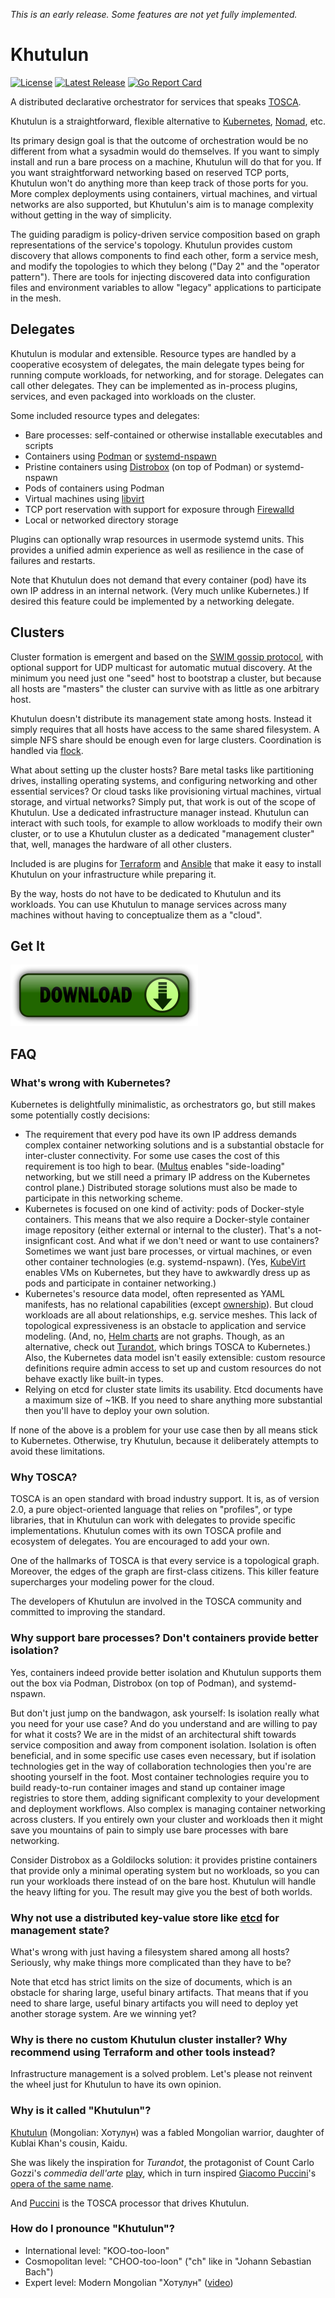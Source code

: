 *This is an early release. Some features are not yet fully implemented.*

Khutulun
========

[![License](https://img.shields.io/badge/License-Apache%202.0-blue.svg)](https://opensource.org/licenses/Apache-2.0)
[![Latest Release](https://img.shields.io/github/release/tliron/khutulun.svg)](https://github.com/tliron/khutulun/releases/latest)
[![Go Report Card](https://goreportcard.com/badge/github.com/tliron/khutulun)](https://goreportcard.com/report/github.com/tliron/khutulun)

A distributed declarative orchestrator for services that speaks
[TOSCA](https://www.oasis-open.org/committees/tosca/).

Khutulun is a straightforward, flexible alternative to [Kubernetes](https://kubernetes.io/),
[Nomad](https://www.nomadproject.io/), etc.

Its primary design goal is that the outcome of orchestration would be no different from what a
sysadmin would do themselves. If you want to simply install and run a bare process on a machine,
Khutulun will do that for you. If you want straightforward networking based on reserved TCP ports,
Khutulun won't do anything more than keep track of those ports for you. More complex deployments
using containers, virtual machines, and virtual networks are also supported, but Khutulun's aim is
to manage complexity without getting in the way of simplicity.

The guiding paradigm is policy-driven service composition based on graph representations of the
service's topology. Khutulun provides custom discovery that allows components to find each other,
form a service mesh, and modify the topologies to which they belong ("Day 2" and the "operator
pattern"). There are tools for injecting discovered data into configuration files and environment
variables to allow "legacy" applications to participate in the mesh.

Delegates
---------

Khutulun is modular and extensible. Resource types are handled by a cooperative ecosystem of
delegates, the main delegate types being for running compute workloads, for networking, and for
storage. Delegates can call other delegates. They can be implemented as in-process plugins,
services, and even packaged into workloads on the cluster.

Some included resource types and delegates:

* Bare processes: self-contained or otherwise installable executables and scripts
* Containers using [Podman](https://podman.io/) or 
  [systemd-nspawn](https://www.freedesktop.org/software/systemd/man/systemd-nspawn.html)
* Pristine containers using [Distrobox](https://distrobox.privatedns.org/) (on top of Podman)
  or systemd-nspawn
* Pods of containers using Podman
* Virtual machines using [libvirt](https://libvirt.org/)
* TCP port reservation with support for exposure through [Firewalld](https://firewalld.org/)
* Local or networked directory storage

Plugins can optionally wrap resources in usermode systemd units. This provides a unified admin
experience as well as resilience in the case of failures and restarts.

Note that Khutulun does not demand that every container (pod) have its own IP address in an
internal network. (Very much unlike Kubernetes.) If desired this feature could be implemented by
a networking delegate.

Clusters
--------

Cluster formation is emergent and based on the
[SWIM gossip protocol](https://ieeexplore.ieee.org/document/1028914), with optional support for UDP
multicast for automatic mutual discovery. At the minimum you need just one "seed" host to bootstrap
a cluster, but because all hosts are "masters" the cluster can survive with as little as one arbitrary
host.

Khutulun doesn't distribute its management state among hosts. Instead it simply requires that all
hosts have access to the same shared filesystem. A simple NFS share should be enough even for large
clusters. Coordination is handled via [flock](https://man7.org/linux/man-pages/man2/flock.2.html).

What about setting up the cluster hosts? Bare metal tasks like partitioning drives, installing
operating systems, and configuring networking and other essential services? Or cloud tasks like
provisioning virtual machines, virtual storage, and virtual networks? Simply put, that work is out of
the scope of Khutulun. Use a dedicated infrastructure manager instead. Khutulun can interact with such
tools, for example to allow workloads to modify their own cluster, or to use a Khutulun cluster as
a dedicated "management cluster" that, well, manages the hardware of all other clusters.

Included is are plugins for [Terraform](https://www.terraform.io/) and
[Ansible](https://www.ansible.com/) that make it easy to install Khutulun on your infrastructure
while preparing it.

By the way, hosts do not have to be dedicated to Khutulun and its workloads. You can use Khutulun to
manage services across many machines without having to conceptualize them as a "cloud".

Get It
------

[![Download](assets/media/download.png "Download")](https://github.com/tliron/khutulun/releases)

FAQ
---

### What's wrong with Kubernetes?

Kubernetes is delightfully minimalistic, as orchestrators go, but still makes some potentially costly
decisions:

* The requirement that every pod have its own IP address demands complex container networking
  solutions and is a substantial obstacle for inter-cluster connectivity. For some use cases the cost
  of this requirement is too high to bear. ([Multus](https://github.com/k8snetworkplumbingwg/multus-cni)
  enables "side-loading" networking, but we still need a primary IP address on the Kubernetes
  control plane.) Distributed storage solutions must also be made to participate in this networking
  scheme.
* Kubernetes is focused on one kind of activity: pods of Docker-style containers. This means that we
  also require a Docker-style container image repository (either external or internal to the cluster).
  That's a not-insignficant cost. And what if we don't need or want to use containers? Sometimes we want
  just bare processes, or virtual machines, or even other container technologies (e.g. systemd-nspawn).
  (Yes, [KubeVirt](https://kubevirt.io/) enables VMs on Kubernetes, but they have to awkwardly dress up
  as pods and participate in container networking.)
* Kubernetes's resource data model, often represented as YAML manifests, has no relational
  capabilities (except [ownership](https://kubernetes.io/docs/concepts/architecture/garbage-collection/)).
  But cloud workloads are all about relationships, e.g. service meshes. This lack of topological
  expressiveness is an obstacle to application and service modeling. (And, no,
  [Helm charts](https://helm.sh/) are not graphs. Though, as an alternative, check out
  [Turandot](https://turandot.puccini.cloud/), which brings TOSCA to Kubernetes.) Also, the Kubernetes
  data model isn't easily extensible: custom resource definitions require admin access to set up and
  custom resources do not behave exactly like built-in types.
* Relying on etcd for cluster state limits its usability. Etcd documents have a maximum size of ~1KB.
  If you need to share anything more substantial then you'll have to deploy your own solution.

If none of the above is a problem for your use case then by all means stick to Kubernetes. Otherwise,
try Khutulun, because it deliberately attempts to avoid these limitations.

### Why TOSCA?

TOSCA is an open standard with broad industry support. It is, as of version 2.0, a pure
object-oriented language that relies on "profiles", or type libraries, that in Khutulun can work
with delegates to provide specific implementations. Khutulun comes with its own TOSCA profile and
ecosystem of delegates. You are encouraged to add your own.

One of the hallmarks of TOSCA is that every service is a topological graph. Moreover, the edges
of the graph are first-class citizens. This killer feature supercharges your modeling power for the
cloud.

The developers of Khutulun are involved in the TOSCA community and committed to improving the
standard.

### Why support bare processes? Don't containers provide better isolation?

Yes, containers indeed provide better isolation and Khutulun supports them out the box via Podman,
Distrobox (on top of Podman), and systemd-nspawn.

But don't just jump on the bandwagon, ask yourself: Is isolation really what you need for your use
case? And do you understand and are willing to pay for what it costs? We are in the midst of an
architectural shift towards service composition and away from component isolation. Isolation is often
beneficial, and in some specific use cases even necessary, but if isolation technologies get in the way
of collaboration technologies then you're are shooting yourself in the foot. Most container
technologies require you to build ready-to-run container images and stand up container image registries
to store them, adding significant complexity to your development and deployment workflows. Also complex
is managing container networking across clusters. If you entirely own your cluster and workloads then
it might save you mountains of pain to simply use bare processes with bare networking.

Consider Distrobox as a Goldilocks solution: it provides pristine containers that provide only a
minimal operating system but no workloads, so you can run your workloads there instead of on the
bare host. Khutulun will handle the heavy lifting for you. The result may give you the best of both
worlds.

### Why not use a distributed key-value store like [etcd](https://etcd.io/) for management state?

What's wrong with just having a filesystem shared among all hosts? Seriously, why make things more
complicated than they have to be?

Note that etcd has strict limits on the size of documents, which is an obstacle for sharing large,
useful binary artifacts. That means that if you need to share large, useful binary artifacts you will
need to deploy yet another storage system. Are we winning yet?

### Why is there no custom Khutulun cluster installer? Why recommend using Terraform and other tools instead?

Infrastructure management is a solved problem. Let's please not reinvent the wheel just for Khutulun
to have its own opinion.

### Why is it called "Khutulun"?

[Khutulun](https://en.wikipedia.org/wiki/Khutulun) (Mongolian: Хотулун) was a fabled Mongolian warrior,
daughter of Kublai Khan's cousin, Kaidu.

She was likely the inspiration for *Turandot*, the protagonist of Count Carlo Gozzi's *commedia dell'arte*
[play](https://en.wikipedia.org/wiki/turandot_(Gozzi)), which in turn inspired
[Giacomo Puccini](https://en.wikipedia.org/wiki/Giacomo_Puccini)'s
[opera of the same name](https://en.wikipedia.org/wiki/Turandot).

And [Puccini](https://puccini.cloud/) is the TOSCA processor that drives Khutulun.

### How do I pronounce "Khutulun"?

* International level: "KOO-too-loon"
* Cosmopolitan level: "CHOO-too-loon" ("ch" like in "Johann Sebastian Bach")
* Expert level: Modern Mongolian "Хотулун" ([video](https://www.youtube.com/watch?v=uP0BagZ-ZCE&t=58s))
